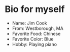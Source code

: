 # Bio for myself
* Name: Jim Cook
* From: Westborough, MA
* Favorite Food: Chinese
* Favorite Color: Blue
* Hobby: Playing piano
